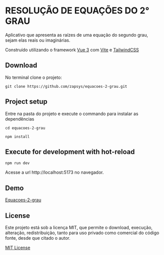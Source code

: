 # RESOLUÇÃO DE EQUAÇÕES DO 2° GRAU
Aplicativo que apresenta as raízes de uma equação do segundo grau, sejam elas reais ou imaginárias.

Construído utilizando o framework [Vue 3](https://vuejs.org/guide/introduction.html) com [Vite](https://vitejs.dev/) e [TailwindCSS](https://tailwindcss.com)

## Download
No terminal clone o projeto:
```
git clone https://github.com/zapsys/equacoes-2-grau.git
```

## Project setup
Entre na pasta do projeto e execute o commando para instalar as dependências
```
cd equacoes-2-grau
```
```
npm install
```

## Execute for development with hot-reload
```
npm run dev
```
Acesse a url http://localhost:5173 no navegador.

## Demo
[Equacoes-2-grau](https://equacoes-2-grau-vuejs.onrender.com/)

## License
Este projeto está sob a licença MIT, que permite o download, execução, alteração, redistribuição, tanto para uso privado como comercial do código fonte, desde que citado o autor. 

[MIT License](LICENSE.md)
